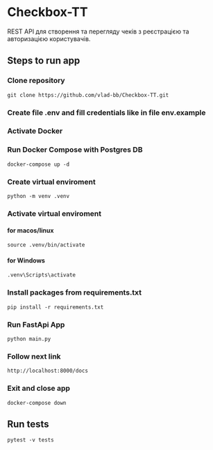 # Checkbox-TT
REST API для створення та перегляду чеків з реєстрацією та авторизацією користувачів.

## Steps to run app

### Clone repository
```git clone https://github.com/vlad-bb/Checkbox-TT.git```

### Create file .env and fill credentials like in file env.example

### Activate Docker

### Run Docker Compose with Postgres DB
```docker-compose up -d```

### Create virtual enviroment
```python -m venv .venv```

### Activate virtual enviroment
#### for macos/linux
```source .venv/bin/activate```
#### for Windows
```.venv\Scripts\activate```

### Install packages from requirements.txt
```pip install -r requirements.txt```

### Run FastApi App
```python main.py```

### Follow next link
```http://localhost:8000/docs```

### Exit and close app
```docker-compose down```



## Run tests
```pytest -v tests```